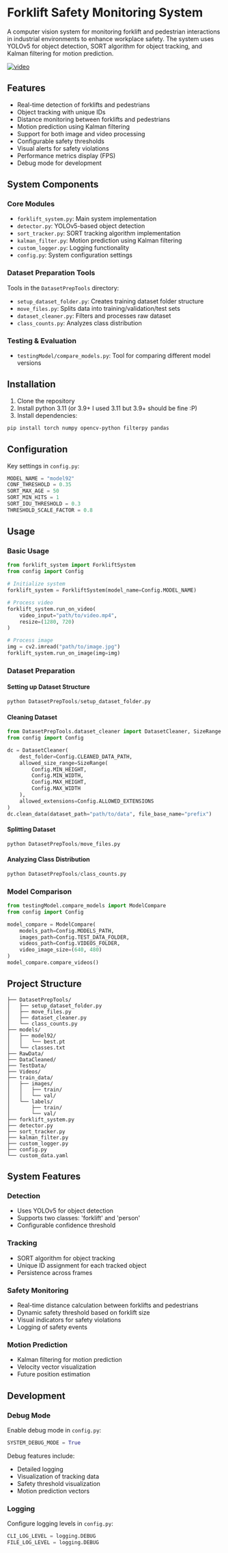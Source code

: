 # Forklift Safety Monitoring System

A computer vision system for monitoring forklift and pedestrian interactions in industrial environments to enhance workplace safety. The system uses YOLOv5 for object detection, SORT algorithm for object tracking, and Kalman filtering for motion prediction.

[![video](https://img.youtube.com/vi/d5-nabm2KUc/0.jpg)](https://www.youtube.com/watch?v=d5-nabm2KUc)
## Features

- Real-time detection of forklifts and pedestrians
- Object tracking with unique IDs
- Distance monitoring between forklifts and pedestrians
- Motion prediction using Kalman filtering
- Support for both image and video processing
- Configurable safety thresholds
- Visual alerts for safety violations
- Performance metrics display (FPS)
- Debug mode for development

## System Components

### Core Modules

- `forklift_system.py`: Main system implementation
- `detector.py`: YOLOv5-based object detection
- `sort_tracker.py`: SORT tracking algorithm implementation
- `kalman_filter.py`: Motion prediction using Kalman filtering
- `custom_logger.py`: Logging functionality
- `config.py`: System configuration settings

### Dataset Preparation Tools

Tools in the `DatasetPrepTools` directory:
- `setup_dataset_folder.py`: Creates training dataset folder structure
- `move_files.py`: Splits data into training/validation/test sets
- `dataset_cleaner.py`: Filters and processes raw dataset
- `class_counts.py`: Analyzes class distribution

### Testing & Evaluation

- `testingModel/compare_models.py`: Tool for comparing different model versions

## Installation

1. Clone the repository
2. Install python 3.11 (or 3.9+ I used 3.11 but 3.9+ should be fine :P)
3. Install dependencies:
```bash
pip install torch numpy opencv-python filterpy pandas
```

## Configuration

Key settings in `config.py`:

```python
MODEL_NAME = "model92"
CONF_THRESHOLD = 0.35
SORT_MAX_AGE = 50
SORT_MIN_HITS = 1
SORT_IOU_THRESHOLD = 0.3
THRESHOLD_SCALE_FACTOR = 0.8
```

## Usage

### Basic Usage

```python
from forklift_system import ForkliftSystem
from config import Config

# Initialize system
forklift_system = ForkliftSystem(model_name=Config.MODEL_NAME)

# Process video
forklift_system.run_on_video(
    video_input="path/to/video.mp4",
    resize=(1280, 720)
)

# Process image
img = cv2.imread("path/to/image.jpg")
forklift_system.run_on_image(img=img)
```

### Dataset Preparation

#### Setting up Dataset Structure
```python
python DatasetPrepTools/setup_dataset_folder.py
```

#### Cleaning Dataset
```python
from DatasetPrepTools.dataset_cleaner import DatasetCleaner, SizeRange
from config import Config

dc = DatasetCleaner(
    dest_folder=Config.CLEANED_DATA_PATH,
    allowed_size_range=SizeRange(
        Config.MIN_HEIGHT,
        Config.MIN_WIDTH,
        Config.MAX_HEIGHT,
        Config.MAX_WIDTH
    ),
    allowed_extensions=Config.ALLOWED_EXTENSIONS
)
dc.clean_data(dataset_path="path/to/data", file_base_name="prefix")
```

#### Splitting Dataset
```python
python DatasetPrepTools/move_files.py
```

#### Analyzing Class Distribution
```python
python DatasetPrepTools/class_counts.py
```

### Model Comparison

```python
from testingModel.compare_models import ModelCompare
from config import Config

model_compare = ModelCompare(
    models_path=Config.MODELS_PATH,
    images_path=Config.TEST_DATA_FOLDER,
    videos_path=Config.VIDEOS_FOLDER,
    video_image_size=(640, 480)
)
model_compare.compare_videos()
```

## Project Structure

```
├── DatasetPrepTools/
│   ├── setup_dataset_folder.py
│   ├── move_files.py
│   ├── dataset_cleaner.py
│   └── class_counts.py
├── models/
│   ├── model92/
│   │   └── best.pt
│   └── classes.txt
├── RawData/
├── DataCleaned/
├── TestData/
├── Videos/
├── train_data/
│   ├── images/
│   │   ├── train/
│   │   └── val/
│   └── labels/
│       ├── train/
│       └── val/
├── forklift_system.py
├── detector.py
├── sort_tracker.py
├── kalman_filter.py
├── custom_logger.py
├── config.py
└── custom_data.yaml
```

## System Features

### Detection
- Uses YOLOv5 for object detection
- Supports two classes: 'forklift' and 'person'
- Configurable confidence threshold

### Tracking
- SORT algorithm for object tracking
- Unique ID assignment for each tracked object
- Persistence across frames

### Safety Monitoring
- Real-time distance calculation between forklifts and pedestrians
- Dynamic safety threshold based on forklift size
- Visual indicators for safety violations
- Logging of safety events

### Motion Prediction
- Kalman filtering for motion prediction
- Velocity vector visualization
- Future position estimation

## Development

### Debug Mode
Enable debug mode in `config.py`:
```python
SYSTEM_DEBUG_MODE = True
```

Debug features include:
- Detailed logging
- Visualization of tracking data
- Safety threshold visualization
- Motion prediction vectors

### Logging
Configure logging levels in `config.py`:
```python
CLI_LOG_LEVEL = logging.DEBUG
FILE_LOG_LEVEL = logging.DEBUG
```

